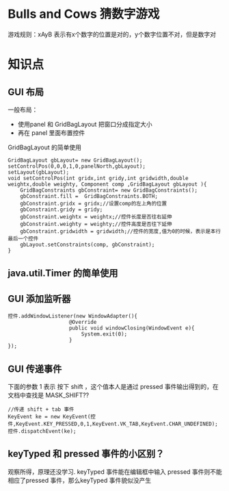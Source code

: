 # Bulls and Cows 猜数字游戏
游戏规则：xAyB 表示有x个数字的位置是对的，y个数字位置不对，但是数字对

# 知识点
## GUI 布局

一般布局：
   * 使用panel 和 GridBagLayout 把窗口分成指定大小
   * 再在 panel 里面布置控件
   
GridBagLayout 的简单使用
```
GridBagLayout gbLayout= new GridBagLayout();							
setControlPos(0,0,0,1,0,panelNorth,gbLayout);									
setLayout(gbLayout);
void setControlPos(int gridx,int gridy,int gridwidth,double weightx,double weighty, Component comp ,GridBagLayout gbLayout ){
	GridBagConstraints gbConstraint= new GridBagConstraints();
	gbConstraint.fill =  GridBagConstraints.BOTH;
	gbConstraint.gridx = gridx;//设置comp的左上角的位置
	gbConstraint.gridy = gridy;
	gbConstraint.weightx = weightx;//控件长度是否往右延伸
	gbConstraint.weighty = weighty;//控件高度是否往下延伸
	gbConstraint.gridwidth = gridwidth;//控件的宽度,值为0的时候，表示是本行最后一个控件
	gbLayout.setConstraints(comp, gbConstraint);
}
```		

## java.util.Timer 的简单使用

## GUI 添加监听器
```
控件.addWindowListener(new WindowAdapter(){
                    @Override
                    public void windowClosing(WindowEvent e){
                        System.exit(0);
                    }
});
```

## GUI 传递事件
下面的参数 1 表示 按下 shift ，这个值本人是通过 pressed 事件输出得到的，在文档中查找是 MASK_SHIFT??
```
//传递 shift + tab 事件
KeyEvent ke = new KeyEvent(控件,KeyEvent.KEY_PRESSED,0,1,KeyEvent.VK_TAB,KeyEvent.CHAR_UNDEFINED);
控件.dispatchEvent(ke);
```

## keyTyped 和 pressed 事件的小区别？
观察所得，原理还没学习.
keyTyped 事件能在编辑框中输入
pressed  事件则不能
相应了pressed 事件，那么keyTyped 事件貌似没产生
